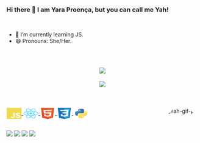 ### Hi there 👋 I am Yara Proença, but you can call me Yah!

<br>

- 🌱 I’m currently learning JS. 
- 😄 Pronouns: She/Her.

<br><br>

<div align="center">
  <a href="https://github.com/YaraProenca">
  <img height="180em" src="https://github-readme-stats.vercel.app/api?username=YaraProenca&show_icons=true&theme=synthwave&include_all_commits=true&count_private=true"/> 
</div> <br>
<div align="center">
  <a href="https://github.com/YaraProenca">
  <img height="180em" src="https://github-readme-stats.vercel.app/api/top-langs/?username=YaraProenca&layout=compact&langs_count=7&theme=synthwave"/>
</div>
  <br> <br>
<div style="display: inline_block"><br>
  <img align="center" alt="Yah-Js" height="30" width="40" src="https://raw.githubusercontent.com/devicons/devicon/master/icons/javascript/javascript-plain.svg">
  <img align="center" alt="Yah-React" height="30" width="40" src="https://raw.githubusercontent.com/devicons/devicon/master/icons/react/react-original.svg">
  <img align="center" alt="Yah-HTML" height="30" width="40" src="https://raw.githubusercontent.com/devicons/devicon/master/icons/html5/html5-original.svg">
  <img align="center" alt="Yah-CSS" height="30" width="40" src="https://raw.githubusercontent.com/devicons/devicon/master/icons/css3/css3-original.svg">
  <img align="center" alt="Yah-Python" height="30" width="40" src="https://raw.githubusercontent.com/devicons/devicon/master/icons/python/python-original.svg">
  <img align="right" alt="Yah-gif-pic" height="100" style="border-radius:100px;" src="https://cdn.discordapp.com/attachments/905619285672595506/905619348255821824/picasion.com_f4b5c199770cce070a97b1138a629bd2.gif">
</div>
  
  
  ##
  
  <div> 
  <a href="https://instagram.com/yara_proenca" target="_blank"><img src="https://img.shields.io/badge/-Instagram-%23E4405F?style=for-the-badge&logo=instagram&logoColor=white" target="_blank"></a>
 	<a href="https://www.twitch.tv/https://www.twitch.tv/iamyah00" target="_blank"><img src="https://img.shields.io/badge/Twitch-9146FF?style=for-the-badge&logo=twitch&logoColor=white" target="_blank"></a>
  <a href = "mailto:yara.proenca.28@gmail.com"><img src="https://img.shields.io/badge/-Gmail-%23333?style=for-the-badge&logo=gmail&logoColor=white" target="_blank"></a>
  <a href="https://www.linkedin.com/in/yara-proen%C3%A7a-0b84a7211/" target="_blank"><img src="https://img.shields.io/badge/-LinkedIn-%230077B5?style=for-the-badge&logo=linkedin&logoColor=white" target="_blank"></a> 
  
</div>
  
  
  
  
  
  
<!--

FAZER A COBRINHA DEPOIS
**YaraProenca/YaraProenca** is a ✨ _special_ ✨ repository because its `README.md` (this file) appears on your GitHub profile.

Here are some ideas to get you started:

- 🔭 I’m currently working on ...
-  ...
- 👯 I’m looking to collaborate on ...

- 🤔 I’m looking for help with ...
- 💬 Ask me about ...
- 📫 How to reach me: ...
- 😄 Pronouns: ...
- ⚡ Fun fact: ...
-->



